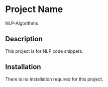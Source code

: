 # Project Name

NLP-Algorithms

## Description

This project is for NLP code snippets.

## Installation

There is no installation required for this project.
